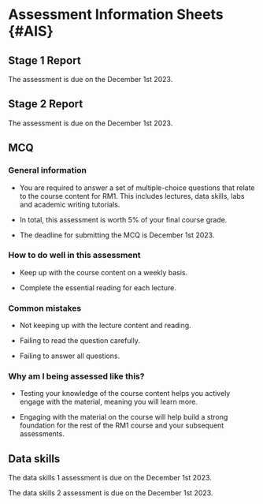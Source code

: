 

# Assessment Information Sheets {#AIS}

## Stage 1 Report

The assessment is due on the December 1st 2023. 

## Stage 2 Report

The assessment is due on the December 1st 2023. 

## MCQ

### General information

- You are required to answer a set of multiple-choice questions that relate to the course content for RM1. This includes lectures, data skills, labs and academic writing tutorials. 

- In total, this assessment is worth 5% of your final course grade. 

- The deadline for submitting the MCQ is December 1st 2023.

### How to do well in this assessment

- Keep up with the course content on a weekly basis.

- Complete the essential reading for each lecture.

### Common mistakes

- Not keeping up with the lecture content and reading.

- Failing to read the question carefully.

- Failing to answer all questions. 

### Why am I being assessed like this?

- Testing your knowledge of the course content helps you actively engage with the material, meaning you will learn more.

- Engaging with the material on the course will help build a strong foundation for the rest of the RM1 course and your subsequent assessments. 

## Data skills

The data skills 1 assessment is due on the December 1st 2023. 

The data skills 2 assessment is due on the December 1st 2023. 


